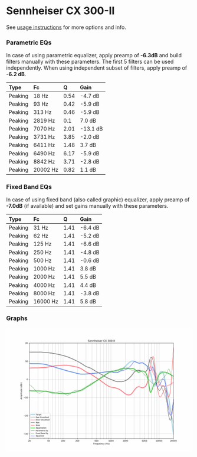 # Sennheiser CX 300-II
See [usage instructions](https://github.com/jaakkopasanen/AutoEq#usage) for more options and info.

### Parametric EQs
In case of using parametric equalizer, apply preamp of **-6.3dB** and build filters manually
with these parameters. The first 5 filters can be used independently.
When using independent subset of filters, apply preamp of **-6.2 dB**.

| Type    | Fc       |    Q | Gain     |
|:--------|:---------|:-----|:---------|
| Peaking | 18 Hz    | 0.54 | -4.7 dB  |
| Peaking | 93 Hz    | 0.42 | -5.9 dB  |
| Peaking | 313 Hz   | 0.46 | -5.9 dB  |
| Peaking | 2819 Hz  | 0.1  | 7.0 dB   |
| Peaking | 7070 Hz  | 2.01 | -13.1 dB |
| Peaking | 3731 Hz  | 3.85 | -2.0 dB  |
| Peaking | 6411 Hz  | 1.48 | 3.7 dB   |
| Peaking | 6490 Hz  | 6.17 | -5.9 dB  |
| Peaking | 8842 Hz  | 3.71 | -2.8 dB  |
| Peaking | 20002 Hz | 0.82 | 1.1 dB   |

### Fixed Band EQs
In case of using fixed band (also called graphic) equalizer, apply preamp of **-7.0dB**
(if available) and set gains manually with these parameters.

| Type    | Fc       |    Q | Gain    |
|:--------|:---------|:-----|:--------|
| Peaking | 31 Hz    | 1.41 | -6.4 dB |
| Peaking | 62 Hz    | 1.41 | -5.2 dB |
| Peaking | 125 Hz   | 1.41 | -6.6 dB |
| Peaking | 250 Hz   | 1.41 | -4.8 dB |
| Peaking | 500 Hz   | 1.41 | -0.6 dB |
| Peaking | 1000 Hz  | 1.41 | 3.8 dB  |
| Peaking | 2000 Hz  | 1.41 | 5.5 dB  |
| Peaking | 4000 Hz  | 1.41 | 4.4 dB  |
| Peaking | 8000 Hz  | 1.41 | -3.8 dB |
| Peaking | 16000 Hz | 1.41 | 5.8 dB  |

### Graphs
![](./Sennheiser%20CX%20300-II.png)